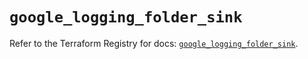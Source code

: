 # `google_logging_folder_sink`

Refer to the Terraform Registry for docs: [`google_logging_folder_sink`](https://registry.terraform.io/providers/hashicorp/google-beta/5.16.0/docs/resources/google_logging_folder_sink).
